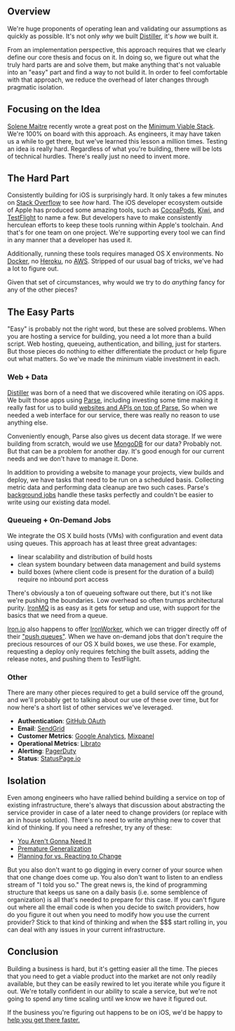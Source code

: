 ## Overview

We're huge proponents of operating lean and validating our assumptions as quickly as possible. It's not only *why* we built [Distiller](http://distiller.io), it's *how* we built it.

From an implementation perspective, this approach requires that we clearly define our core thesis and focus on it. In doing so, we figure out what the truly hard parts are and solve them, but make anything that's not valuable into an "easy" part and find a way to not build it. In order to feel comfortable with that approach, we reduce the overhead of later changes through pragmatic isolation.

## Focusing on the Idea

[Solene Maitre](http://twitter.com/solenema) recently wrote a great post on the [Minimum Viable Stack](https://medium.com/design-startups/7dcb59c9fe1f). We're 100% on board with this approach. As engineers, it may have taken us a while to get there, but we've learned this lesson a million times. Testing an idea is really hard. Regardless of what you're building, there will be lots of technical hurdles. There's really just no need to invent more.

## The Hard Part

Consistently building for iOS is surprisingly hard. It only takes a few minutes on [Stack Overflow](http://stackoverflow.com/questions/tagged/xcodebuild) to see *how* hard. The iOS developer ecosystem outside of Apple has produced some amazing tools, such as [CocoaPods](http://cocoapods.org), [Kiwi](https://github.com/allending/Kiwi), and [TestFlight](https://testflightapp.com/) to name a few. But developers have to make consistently herculean efforts to keep these tools running within Apple's toolchain. And that's for one team on one project. We're supporting every tool we can find in any manner that a developer has used it.

Additionally, running these tools requires managed OS X environments. No [Docker](https://www.docker.io/), no [Heroku](https://www.heroku.com/), no [AWS](http://aws.amazon.com/). Stripped of our usual bag of tricks, we've had a lot to figure out.

Given that set of circumstances, why would we try to do *anything* fancy for any of the other pieces?

## The Easy Parts

"Easy" is probably not the right word, but these are solved problems. When you are hosting a service for building, you need a lot more than a build script. Web hosting, queueing, authentication, and billing, just for starters. But those pieces do nothing to either differentiate the product or help figure out what matters. So we've made the minimum viable investment in each.

### Web + Data

[Distiller](http://distiller.io) was born of a need that we discovered while iterating on iOS apps. We built those apps using [Parse](http://parse.com), including investing some time making it really fast for us to build [websites and APIs on top of Parse.](https://github.com/utahstreetlabs/parseapp-cljs) So when we needed a web interface for our service, there was really no reason to use anything else.

Conveniently enough, Parse also gives us decent data storage. If we were building from scratch, would we use [MongoDB](https://www.mongodb.org/) for our data? Probably not. But that can be a problem for another day. It's good enough for our current needs and we don't have to manage it. Done.

In addition to providing a website to manage your projects, view builds and deploy, we have tasks that need to be run on a scheduled basis. Collecting metric data and performing data cleanup are two such cases. Parse's [background jobs](https://www.parse.com/docs/cloud_code_guide#jobs) handle these tasks perfectly and couldn't be easier to write using our existing data model.

### Queueing + On-Demand Jobs

We integrate the OS X build hosts (VMs) with configuration and event data using queues. This approach has at least three great advantages:

* linear scalability and distribution of build hosts
* clean system boundary between data management and build systems
* build boxes (where client code is present for the duration of a build) require no inbound port access

There's obviously a ton of queueing software out there, but it's not like we're pushing the boundaries. Low overhead so often trumps architectural purity. [IronMQ](http://www.iron.io/mq) is as easy as it gets for setup and use, with support for the basics that we need from a queue.

[Iron.io](http://www.iron.io/) also happens to offer [IronWorker](http://www.iron.io/worker), which we can trigger directly off of their ["push queues"](http://dev.iron.io/mq/reference/push_queues/). When we have on-demand jobs that don't require the precious resources of our OS X build boxes, we use these. For example, requesting a deploy only requires fetching the built assets, adding the release notes, and pushing them to TestFlight.

### Other

There are many other pieces required to get a build service off the ground, and we'll probably get to talking about our use of these over time, but for now here's a short list of other services we've leveraged.

* **Authentication**: [GitHub OAuth](https://developer.github.com/v3/oauth/)
* **Email**: [SendGrid](http://sendgrid.com)
* **Customer Metrics**: [Google Analytics](http://analytics.google.com), [Mixpanel](https://mixpanel.com)
* **Operational Metrics**: [Librato](https://metrics.librato.com/)
* **Alerting**: [PagerDuty](http://www.pagerduty.com/)
* **Status**: [StatusPage.io](https://www.statuspage.io/)

## Isolation

Even among engineers who have rallied behind building a service on top of existing infrastructure, there's always that discussion about abstracting the service provider in case of a later need to change providers (or replace with an in house solution). There's no need to write anything new to cover that kind of thinking. If you need a refresher, try any of these:

* [You Aren't Gonna Need It](http://xp.c2.com/YouArentGonnaNeedIt.html)
* [Premature Generalization](http://c2.com/cgi/wiki?PrematureGeneralization)
* [Planning for vs. Reacting to Change](http://devlicio.us/blogs/billy_mccafferty/archive/2006/09/20/Planning-for-vs.-Reacting-to-Change.aspx)

But you also don't want to go digging in every corner of your source when that one change does come up. You also don't want to listen to an endless stream of "I told you so." The great news is, the kind of programming structure that keeps us sane on a daily basis (i.e. some semblence of organization) is all that's needed to prepare for this case. If you can't figure out where all the email code is when you decide to switch providers, how do you figure it out when you need to modify how you use the current provider? Stick to that kind of thinking and when the $$$ start rolling in, you can deal with any issues in your current infrastructure.

## Conclusion

Building a business is hard, but it's getting easier all the time. The pieces that you need to get a viable product into the market are not only readily available, but they can be easily rewired to let you iterate while you figure it out. We're totally confident in our ability to scale a service, but we're not going to spend any time scaling until we know we have it figured out.

If the business you're figuring out happens to be on iOS, we'd be happy to [help you get there faster.](http://distiller.io)
